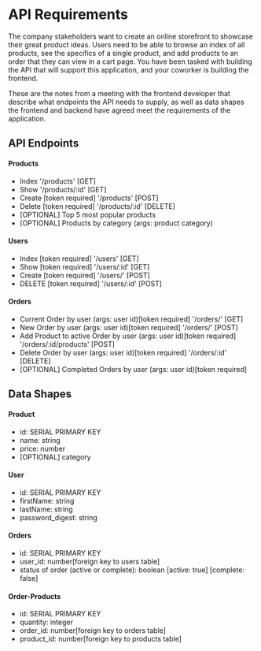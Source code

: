 # API Requirements
The company stakeholders want to create an online storefront to showcase their great product ideas. Users need to be able to browse an index of all products, see the specifics of a single product, and add products to an order that they can view in a cart page. You have been tasked with building the API that will support this application, and your coworker is building the frontend.

These are the notes from a meeting with the frontend developer that describe what endpoints the API needs to supply, as well as data shapes the frontend and backend have agreed meet the requirements of the application. 

## API Endpoints
#### Products
- Index
    '/products' [GET]
- Show
    '/products/:id' [GET]
- Create [token required]
    '/products' [POST]
- Delete [token required]
    '/products/:id' [DELETE]
- [OPTIONAL] Top 5 most popular products 
- [OPTIONAL] Products by category (args: product category)

#### Users
- Index [token required]
    '/users' [GET]
- Show [token required]
    '/users/:id' [GET]
- Create [token required]
    '/users/' [POST]
- DELETE [token required]
    '/users/:id' [POST]

#### Orders
- Current Order by user (args: user id)[token required]
    '/orders/' [GET]
- New Order by user (args: user id)[token required]
    '/orders/' [POST]
- Add Product to active Order by user (args: user id)[token required]
    '/orders/:id/products' [POST]
- Delete Order by user (args: user id)[token required]
    '/orders/:id' [DELETE]
- [OPTIONAL] Completed Orders by user (args: user id)[token required]

## Data Shapes
#### Product
-  id: SERIAL PRIMARY KEY
- name: string
- price: number
- [OPTIONAL] category

#### User
- id: SERIAL PRIMARY KEY
- firstName: string
- lastName: string
- password_digest: string

#### Orders
- id: SERIAL PRIMARY KEY
- user_id: number[foreign key to users table]
- status of order (active or complete): boolean [active: true] [complete: false]

#### Order-Products
- id: SERIAL PRIMARY KEY
- quantity: integer
- order_id: number[foreign key to orders table]
- product_id: number[foreign key to products table]
